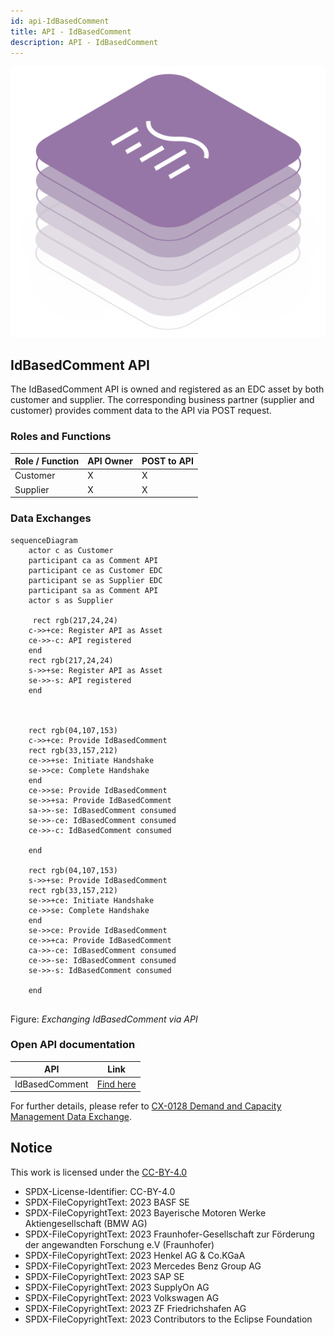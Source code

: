 ```yaml
---
id: api-IdBasedComment
title: API - IdBasedComment
description: API - IdBasedComment
---
```


![DCM kit banner](/img/kit-icons/dcm-kit-icon.svg)

## IdBasedComment API

The IdBasedComment API is owned and registered as an EDC asset by both customer and supplier. The corresponding business partner (supplier and customer) provides comment data to the API via POST request.

### Roles and Functions

|Role / Function|API Owner|POST to API|
|-|-|-|
|Customer|X|X|
|Supplier|X|X|

### Data Exchanges

```mermaid
sequenceDiagram
    actor c as Customer 
    participant ca as Comment API
    participant ce as Customer EDC
    participant se as Supplier EDC
    participant sa as Comment API
    actor s as Supplier
    
     rect rgb(217,24,24)
    c->>+ce: Register API as Asset
    ce->>-c: API registered
    end  
    rect rgb(217,24,24)
    s->>+se: Register API as Asset
    se->>-s: API registered
    end
 


    rect rgb(04,107,153)
    c->>+ce: Provide IdBasedComment
    rect rgb(33,157,212)
    ce->>+se: Initiate Handshake
    se->>ce: Complete Handshake
    end
    ce->>se: Provide IdBasedComment
    se->>+sa: Provide IdBasedComment
    sa->>-se: IdBasedComment consumed
    se->>-ce: IdBasedComment consumed
    ce->>-c: IdBasedComment consumed
    
    end

    rect rgb(04,107,153)
    s->>+se: Provide IdBasedComment
    rect rgb(33,157,212)
    se->>+ce: Initiate Handshake
    ce->>se: Complete Handshake
    end
    se->>ce: Provide IdBasedComment
    ce->>+ca: Provide IdBasedComment
    ca->>-ce: IdBasedComment consumed
    ce->>-se: IdBasedComment consumed
    se->>-s: IdBasedComment consumed
    
    end
  
```

Figure: *Exchanging IdBasedComment via API*

### Open API documentation

|API|Link|
|-|-|
|IdBasedComment|[Find here](./plugin-generated-comment-api/post-id-based-comment.api.mdx)|

For further details, please refer to [CX-0128 Demand and Capacity Management Data Exchange][StandardLibrary].

[StandardLibrary]: https://catenax-ev.github.io/docs/next/standards/CX-0128-DemandandCapacityManagementDataExchange

## Notice

This work is licensed under the [CC-BY-4.0](https://creativecommons.org/licenses/by/4.0/legalcode)

- SPDX-License-Identifier: CC-BY-4.0
- SPDX-FileCopyrightText: 2023 BASF SE
- SPDX-FileCopyrightText: 2023 Bayerische Motoren Werke Aktiengesellschaft (BMW AG)
- SPDX-FileCopyrightText: 2023 Fraunhofer-Gesellschaft zur Förderung der angewandten Forschung e.V (Fraunhofer)
- SPDX-FileCopyrightText: 2023 Henkel AG & Co.KGaA
- SPDX-FileCopyrightText: 2023 Mercedes Benz Group AG
- SPDX-FileCopyrightText: 2023 SAP SE
- SPDX-FileCopyrightText: 2023 SupplyOn AG
- SPDX-FileCopyrightText: 2023 Volkswagen AG
- SPDX-FileCopyrightText: 2023 ZF Friedrichshafen AG
- SPDX-FileCopyrightText: 2023 Contributors to the Eclipse Foundation
